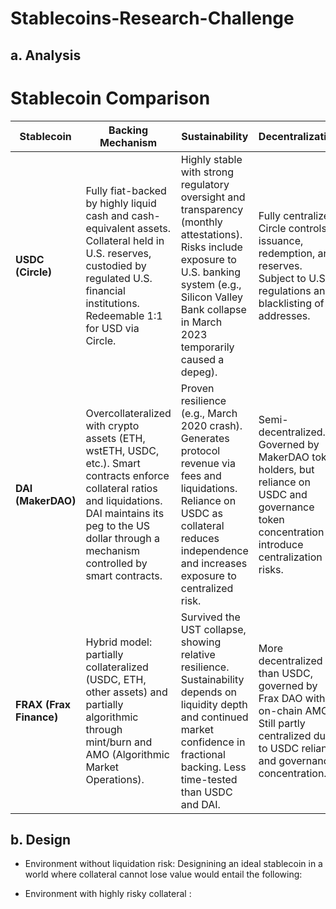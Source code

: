 # Stablecoins-Research-Challenge

## a. Analysis

# Stablecoin Comparison

| Stablecoin | **Backing Mechanism** | **Sustainability** | **Decentralization** |
|------------|------------------------|--------------------|-----------------------|
| **USDC (Circle)** | Fully fiat-backed by highly liquid cash and cash-equivalent assets. Collateral held in U.S. reserves, custodied by regulated U.S. financial institutions. Redeemable 1:1 for USD via Circle. | Highly stable with strong regulatory oversight and transparency (monthly attestations). Risks include exposure to U.S. banking system (e.g., Silicon Valley Bank collapse in March 2023 temporarily caused a depeg). | Fully centralized. Circle controls issuance, redemption, and reserves. Subject to U.S. regulations and blacklisting of addresses. |
| **DAI (MakerDAO)** | Overcollateralized with crypto assets (ETH, wstETH, USDC, etc.). Smart contracts enforce collateral ratios and liquidations. DAI maintains its peg to the US dollar through a mechanism controlled by smart contracts. | Proven resilience (e.g., March 2020 crash). Generates protocol revenue via fees and liquidations. Reliance on USDC as collateral reduces independence and increases exposure to centralized risk. | Semi-decentralized. Governed by MakerDAO token holders, but reliance on USDC and governance token concentration introduce centralization risks. |
| **FRAX (Frax Finance)** | Hybrid model: partially collateralized (USDC, ETH, other assets) and partially algorithmic through mint/burn and AMO (Algorithmic Market Operations). | Survived the UST collapse, showing relative resilience. Sustainability depends on liquidity depth and continued market confidence in fractional backing. Less time-tested than USDC and DAI. | More decentralized than USDC, governed by Frax DAO with on-chain AMOs. Still partly centralized due to USDC reliance and governance concentration. |

## b. Design

- Environment without liquidation risk: Designining an ideal stablecoin in a world where collateral cannot lose value would entail the following:





- Environment with highly risky collateral :
